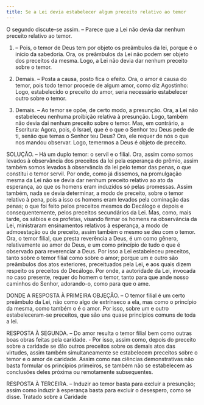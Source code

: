 ```yaml
---
title: Se a Lei devia estabelecer algum preceito relativo ao temor
---
```


O segundo discute-se assim. – Parece que a Lei não devia dar nenhum preceito relativo ao temor.  

1. – Pois, o temor de Deus tem por objeto os preâmbulos da lei, porque é o início da sabedoria. Ora, os preâmbulos da Lei não podem ser objeto dos preceitos da mesma. Logo, a Lei não devia dar nenhum preceito sobre o temor.  

2. Demais. – Posta a causa, posto fica o efeito. Ora, o amor é causa do temor, pois todo temor procede de algum amor, como diz Agostinho: Logo, estabelecido o preceito do amor, seria necessário estabelecer outro sobre o temor.  

3. Demais. – Ao temor se opõe, de certo modo, a presunção. Ora, a Lei não estabeleceu nenhuma proibição relativa à presunção. Logo, também não devia dai nenhum preceito sobre o temor.  Mas, em contrário, a Escritura: Agora, pois, ó Israel, que é o que o Senhor teu Deus pede de ti, senão que temas o Senhor teu Deus? Ora, ele requer de nós o que nos mandou observar. Logo, temermos a Deus é objeto de preceito.  

SOLUÇÃO. – Há um duplo temor: o servil e o filial. Ora, assim como somos levados à observância dos preceitos da lei pela esperança do prêmio, assim também somos levados à observância da lei pelo temor das penas, o que constitui o temor servil. Por onde, como já dissemos, na promulgação mesma da Lei não se devia dar nenhum preceito relativo ao ato da esperança, ao que os homens eram induzidos só pelas promessas. Assim também, nada se devia determinar, a modo de preceito, sobre o temor relativo à pena, pois a isso os homens eram levados pela cominação das penas; o que foi feito pelos preceitos mesmos do Decálogo e depois e consequentemente, pelos preceitos secundários da Lei. Mas, como, mais tarde, os sábios e os profetas, visando firmar os homens na observância da Lei, ministraram ensinamentos relativos à esperança, a modo de admoestação ou de preceito, assim também o mesmo se deu com o temor. Ora, o temor filial, que presta reverência a Deus, é um como gênero, relativamente ao amor de Deus, e um como princípio de tudo o que é observado para reverenciar a Deus. Por isso a Lei estabeleceu preceitos, tanto sobre o temor filial como sobre o amor; porque um e outro são preâmbulos dos atos exteriores, preceituados pela Lei, e aos quais dizem respeito os preceitos do Decálogo. Por onde, a autoridade da Lei, invocada no caso presente, requer do homem o temor, tanto para que ande nosso caminhos do Senhor, adorando-o, como para que o ame.  

DONDE A RESPOSTA À PRIMEIRA OBJEÇÃO. – O temor filial é um certo preâmbulo da Lei, não como algo de extrínseco a ela, mas como o princípio da mesma, como também o é o amor. Por isso, sobre um e outro estabeleceram-se preceitos, que são uns quase princípios comuns de toda a lei.  

RESPOSTA À SEGUNDA. – Do amor resulta o temor filial bem como outras boas obras feitas pela caridade. - Por isso, assim como, depois do preceito sobre a caridade se dão outros preceitos sobre os demais atos das virtudes, assim também simultaneamente se estabelecem preceitos sobre o temor e o amor de caridade. Assim como nas ciências demonstrativas não basta formular os princípios primeiros, se também não se estabelecem as conclusões deles próxima ou remotamente subsequentes.  

RESPOSTA À TERCEIRA. – Induzir ao temor basta para excluir a presunção; assim como induzir à esperança basta para excluir o desespero, como se disse. Tratado sobre a Caridade